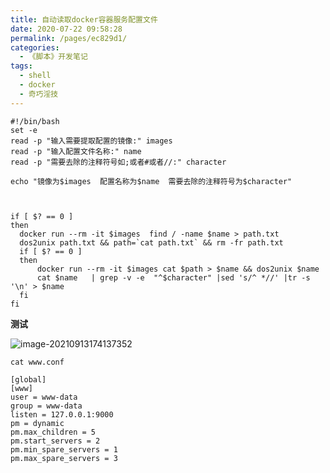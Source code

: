 ```yaml
---
title: 自动读取docker容器服务配置文件
date: 2020-07-22 09:58:28
permalink: /pages/ec829d1/
categories:
  - 《脚本》开发笔记
tags:
  - shell
  - docker
  - 奇巧淫技
---
```


```shell
#!/bin/bash
set -e
read -p "输入需要提取配置的镜像:" images
read -p "输入配置文件名称:" name
read -p "需要去除的注释符号如;或者#或者//:" character

echo "镜像为$images  配置名称为$name  需要去除的注释符号为$character"



if [ $? == 0 ]
then
  docker run --rm -it $images  find / -name $name > path.txt
  dos2unix path.txt && path=`cat path.txt` && rm -fr path.txt
  if [ $? == 0 ]
  then
      docker run --rm -it $images cat $path > $name && dos2unix $name
      cat $name   | grep -v -e  "^$character" |sed 's/^ *//' |tr -s '\n' > $name
  fi
fi

```

**测试**

![image-20210913174137352](https://cdn.jsdelivr.net/gh/lzq70112/images/blog/image-20210913174137352.png)



`cat www.conf`

```
[global]
[www]
user = www-data
group = www-data
listen = 127.0.0.1:9000
pm = dynamic
pm.max_children = 5
pm.start_servers = 2
pm.min_spare_servers = 1
pm.max_spare_servers = 3
```

